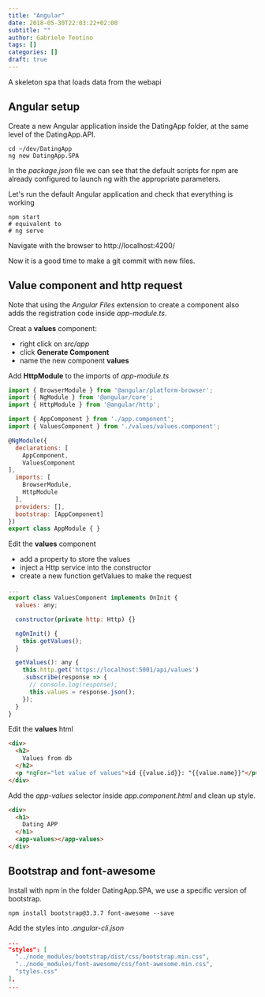 ```yaml
---
title: "Angular"
date: 2018-05-30T22:03:22+02:00
subtitle: ""
author: Gabriele Teotino
tags: []
categories: []
draft: true
---
```


A skeleton spa that loads data from the webapi

<!--more-->

## Angular setup
Create a new Angular application inside the DatingApp folder, at the same level of the DatingApp.API.

```shell
cd ~/dev/DatingApp
ng new DatingApp.SPA
```

In the *package.json* file we can see that the default scripts for npm are already configured to launch ng with the appropriate parameters.

Let's run the default Angular application and check that everything is working

```shell
npm start
# equivalent to
# ng serve
```

Navigate with the browser to http://localhost:4200/

Now it is a good time to make a git commit with new files.

## Value component and http request

Note that using the *Angular Files* extension to create a component also adds the registration code inside *app-module.ts*.

Creat a **values** component:

- right click on *src/app*
- click **Generate Component**
- name the new component **values**

Add **HttpModule** to the imports of *app-module.ts*

```javascript
import { BrowserModule } from '@angular/platform-browser';
import { NgModule } from '@angular/core';
import { HttpModule } from '@angular/http';

import { AppComponent } from './app.component';
import { ValuesComponent } from './values/values.component';

@NgModule({
  declarations: [
    AppComponent,
    ValuesComponent
],
  imports: [
    BrowserModule,
    HttpModule
  ],
  providers: [],
  bootstrap: [AppComponent]
})
export class AppModule { }
```

Edit the **values** component

- add a property to store the values
- inject a Http service into the constructor
- create a new function getValues to make the request

```javascript
...
export class ValuesComponent implements OnInit {
  values: any;

  constructor(private http: Http) {}

  ngOnInit() {
    this.getValues();
  }

  getValues(): any {
    this.http.get('https://localhost:5001/api/values')
    .subscribe(response => {
      // console.log(response);
      this.values = response.json();
    });
  }
}
```

Edit the **values** html

```html
<div>
  <h2>
    Values from db
  </h2>
  <p *ngFor="let value of values">id {{value.id}}: "{{value.name}}"</p>
</div>
```

Add the *app-values* selector inside *app.component.html* and clean up style.

```html
<div>
  <h1>
    Dating APP
  </h1>
  <app-values></app-values>
</div>
```

## Bootstrap and font-awesome

Install with npm in the folder DatingApp.SPA, we use a specific version of bootstrap.

```shell
npm install bootstrap@3.3.7 font-awesome --save
```

Add the styles into *.angular-cli.json*

```json
...
"styles": [
  "../node_modules/bootstrap/dist/css/bootstrap.min.css",
  "../node_modules/font-awesome/css/font-awesome.min.css",
  "styles.css"
],
...
```
